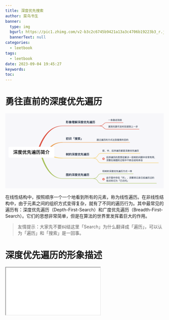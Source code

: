 ```yaml
---
title: 深度优先搜索
author: 菜鸟书生
banner:
  type: img
  bgurl: https://pic1.zhimg.com/v2-b3c2c6745b9421a13a3c4706b19223b3_r.jpg
  bannerText: null
categories:
  - leetbook
tags:
  - leetbook
date: 2023-09-04 19:45:27
keywords:
toc:
---
```


# 勇往直前的深度优先遍历

![勇往直前的深度优先遍历](image/leetbookDFS/image.png)

在线性结构中，按照顺序一个一个地看到所有的元素，称为线性遍历。在非线性结构中，由于元素之间的组织方式变得复杂，就有了不同的遍历行为。其中最常见的遍历有：深度优先遍历（Depth-First-Search）和广度优先遍历（Breadth-First-Search）。它们的思想非常简单，但是在算法的世界里发挥着巨大的作用。
> 友情提示：大家先不要纠结这里「Search」为什么翻译成「遍历」，可以认为「遍历」和「搜索」是一回事。
# 深度优先遍历的形象描述
<iframe  src="image/leetbookDFS/leetbookDFS.mp4"></iframe>